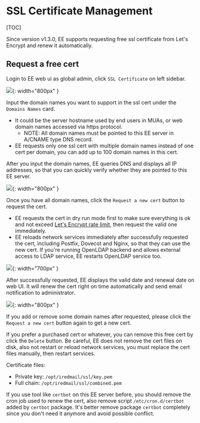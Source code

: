 # SSL Certificate Management

[TOC]

Since version v1.3.0, EE supports requesting free ssl certificate from
Let's Encrypt and renew it automatically.

## Request a free cert

Login to EE web ui as global admin, click `SSL Certificate` on left sidebar.

![](./images/ee/cert-1.png){: width="800px" }

Input the domain names you want to support in the ssl cert under the `Domains Names` card.

- It could be the server hostname used by end users in MUAs, or web domain
  names accessed via https protocol.
    - NOTE: All domain names must be pointed to this EE server in A/CNAME type DNS record.
- EE requests only one ssl cert with multiple domain names instead of one cert
  per domain, you can add up to 100 domain names in this cert.

After you input the domain names, EE queries DNS and displays all IP addresses,
so that you can quickly verify whether they are pointed to this EE server.

![](./images/ee/cert-2.png){: width="800px" }

Once you have all domain names, click the `Request a new cert` button to
request the cert.

- EE requests the cert in dry run mode first to make sure everything is ok and
  not exceed [Let's Encrypt rate limit](https://letsencrypt.org/docs/rate-limits/),
  then request the valid one immediately.
- EE reloads network services immediately after successfully requested the cert,
  including Postfix, Dovecot and Nginx, so that they can use the new cert.
  If you're running OpenLDAP backend and allows external access to LDAP
  service, EE restarts OpenLDAP service too.

![](./images/ee/cert-modal.png){: width="700px" }

After successfully requested, EE displays the valid date and renewal date on
web UI. It will renew the cert right on time automatically and send email
notification to administrator.

![](./images/ee/cert-requested.png){: width="800px" }

If you add or remove some domain names after requested, please click the
`Request a new cert` button again to get a new cert.

If you prefer a purchased cert or whatever, you can remove this free cert by
click the `Delete` button. Be careful, EE does not remove the cert files on
disk, also not restart or reload network services, you must replace the cert
files manually, then restart services.

Certificate files:

- Private key: `/opt/iredmail/ssl/key.pem`
- Full chain: `/opt/iredmail/ssl/combined.pem`

If you use tool like `certbot` on this EE server before, you should remove
the cron job used to renew the cert, also remove script `/etc/cron.d/certbot`
added by `certbot` package. It's better remove package `certbot` completely
since you don't need it anymore and avoid possible conflict.
